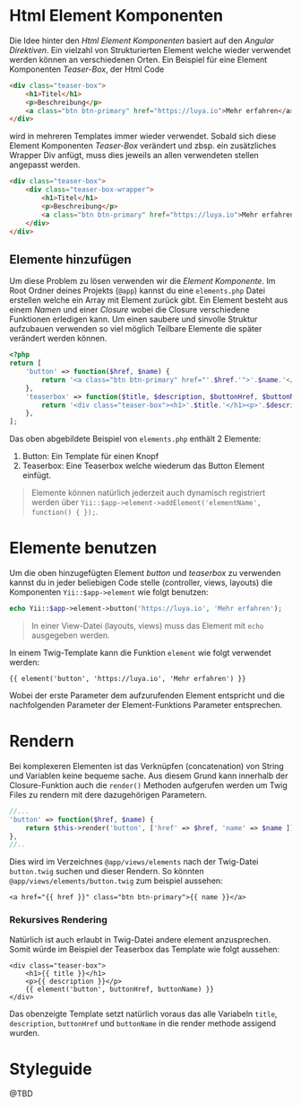 Html Element Komponenten
========================
Die Idee hinter den *Html Element Komponenten* basiert auf den *Angular Direktiven*. Ein vielzahl von Strukturierten Element welche wieder verwendet werden können an verschiedenen Orten. Ein Beispiel für eine Element Komponenten *Teaser-Box*, der Html Code

```html
<div class="teaser-box">
	<h1>Titel</h1>
	<p>Beschreibung</p>
	<a class="btn btn-primary" href="https://luya.io">Mehr erfahren</a>
</div>
```

wird in mehreren Templates immer wieder verwendet. Sobald sich diese Element Komponenten *Teaser-Box* verändert und zbsp. ein zusätzliches Wrapper Div anfügt, muss dies jeweils an allen verwendeten stellen angepasst werden.

```html
<div class="teaser-box">
	<div class="teaser-box-wrapper">
		<h1>Titel</h1>
		<p>Beschreibung</p>
		<a class="btn btn-primary" href="https://luya.io">Mehr erfahren</a>
	</div>
</div>
```

Elemente hinzufügen
--------------------
Um diese Problem zu lösen verwenden wir die *Element Komponente*. Im Root Ordner deines Projekts (`@app`) kannst du eine `elements.php` Datei erstellen welche ein Array mit Element zurück gibt. Ein Element besteht aus einem *Namen* und einer *Closure* wobei die Closure verschiedene Funktionen erledigen kann. Um einen saubere und sinvolle Struktur aufzubauen verwenden so viel möglich Teilbare Elemente die später verändert werden können.

```php
<?php
return [
	'button' => function($href, $name) {
		return '<a class="btn btn-primary" href="'.$href.'">'.$name.'</a>';
	},
	'teaserbox' => function($title, $description, $buttonHref, $buttonName) {
		return '<div class="teaser-box"><h1>'.$title.'</h1><p>'.$description.'</p>'.$this->button($buttonHref, $buttonName).'</div>';
	},
];
```

Das oben abgebildete Beispiel von `elements.php` enthält 2 Elemente:

1. Button: Ein Template für einen Knopf
2. Teaserbox: Eine Teaserbox welche wiederum das Button Element einfügt.

> Elemente können natürlich jederzeit auch dynamisch registriert werden über `Yii::$app->element->addElement('elementName', function() { });`.

Elemente benutzen
=================
Um die oben hinzugefügten Element *button* und *teaserbox* zu verwenden kannst du in jeder beliebigen Code stelle (controller, views, layouts) die Komponenten `Yii::$app->element` wie folgt benutzen:

```php
echo Yii::$app->element->button('https://luya.io', 'Mehr erfahren');
```

> In einer View-Datei (layouts, views) muss das Element mit `echo` ausgegeben werden.

In einem Twig-Template kann die Funktion `element` wie folgt verwendet werden:

```
{{ element('button', 'https://luya.io', 'Mehr erfahren') }}
```

Wobei der erste Parameter dem aufzurufenden Element entspricht und die nachfolgenden Parameter der Element-Funktions Parameter entsprechen.

Rendern
=======
Bei komplexeren Elementen ist das Verknüpfen (concatenation) von String und Variablen keine bequeme sache. Aus diesem Grund kann innerhalb der Closure-Funktion auch die `render()` Methoden aufgerufen werden um Twig Files zu rendern mit dere dazugehörigen Parametern.

```php
//...
'button' => function($href, $name) {
	return $this->render('button', ['href' => $href, 'name' => $name ]);
},
//..
```

Dies wird im Verzeichnes `@app/views/elements` nach der Twig-Datei `button.twig` suchen und dieser Rendern. So könnten `@app/views/elements/button.twig` zum beispiel aussehen:

```
<a href="{{ href }}" class="btn btn-primary">{{ name }}</a>
```

### Rekursives Rendering

Natürlich ist auch erlaubt in Twig-Datei andere element anzusprechen. Somit würde im Beispiel der Teaserbox das Template wie folgt aussehen:

```
<div class="teaser-box">
	<h1>{{ title }}</h1>
	<p>{{ description }}</p>
	{{ element('button', buttonHref, buttonName) }}
</div>
```

Das obenzeigte Template setzt natürlich voraus das alle Variabeln `title`, `description`, `buttonHref` und `buttonName` in die render methode assigend wurden.

Styleguide
==========

@TBD

